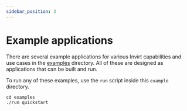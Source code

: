 ```yaml
---
sidebar_position: 3
---
```


# Example applications

There are several example applications for various Invirt capabilities and use cases
in the [examples](https://github.com/resoluteworks/invirt/tree/main/examples) directory.
All of these are designed as applications that can be built and run.

To run any of these examples, use the `run` script inside this `example` directory.
```shell
cd examples
./run quickstart
```
